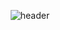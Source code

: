 <!--
**yara-vsk/yara-vsk** is a ✨ _special_ ✨ repository because its `README.md` (this file) appears on your GitHub profile.

Here are some ideas to get you started:

- 🔭 I’m currently working on ...
- 🌱 I’m currently learning ...
- 👯 I’m looking to collaborate on ...
- 🤔 I’m looking for help with ...
- 💬 Ask me about ...
- 📫 How to reach me: ...
- 😄 Pronouns: ...
- ⚡ Fun fact: ...
-->

<div align="center">

![header](https://capsule-render.vercel.app/api?type=venom&height=300&color=0:43cea2,100:185a9d&text=Hi,%20I'm%20Jarosław%20%20Jodkowski%20&reversal=false&fontAlign=50&desc=Python%20Developer%20based%20in%20Warsaw&section=header&textBg=false&fontColor=282829&stroke=023d37&animation=twinkling&descAlign=32&descAlignY=77&fontSize=60)

</div>
